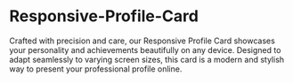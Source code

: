 # Responsive-Profile-Card
Crafted with precision and care, our Responsive Profile Card showcases your personality and achievements beautifully on any device. Designed to adapt seamlessly to varying screen sizes, this card is a modern and stylish way to present your professional profile online.
